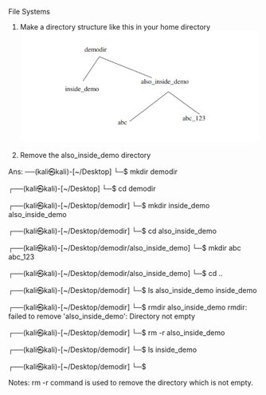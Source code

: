 File Systems
1. Make a directory structure like this in your home directory
![Alt text](image.png)

2. Remove the also_inside_demo directory

Ans:
──(kali㉿kali)-[~/Desktop]
└─$ mkdir demodir                         
                                                                                                                    
┌──(kali㉿kali)-[~/Desktop]
└─$ cd demodir
                                                                                                                    
┌──(kali㉿kali)-[~/Desktop/demodir]
└─$ mkdir inside_demo also_inside_demo    
                                                                                                                    
┌──(kali㉿kali)-[~/Desktop/demodir]
└─$ cd also_inside_demo 
                                                                                                                    
┌──(kali㉿kali)-[~/Desktop/demodir/also_inside_demo]
└─$ mkdir abc abc_123                  
                                                                                                                    
┌──(kali㉿kali)-[~/Desktop/demodir/also_inside_demo]
└─$ cd ..              
                                                                                                                    
┌──(kali㉿kali)-[~/Desktop/demodir]
└─$ ls
also_inside_demo  inside_demo
                                                                                                                    
┌──(kali㉿kali)-[~/Desktop/demodir]
└─$ rmdir also_inside_demo 
rmdir: failed to remove 'also_inside_demo': Directory not empty
                                                                                                                    
┌──(kali㉿kali)-[~/Desktop/demodir]
└─$ rm -r also_inside_demo 
                                                                                                                    
┌──(kali㉿kali)-[~/Desktop/demodir]
└─$ ls
inside_demo
                                                                                                                    
┌──(kali㉿kali)-[~/Desktop/demodir]
└─$ 


Notes:
rm -r command is used to remove the directory which is not empty. 